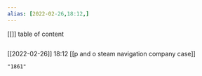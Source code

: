 ```yaml
---
alias: [2022-02-26,18:12,]
---
```

[[]]
table of content
```toc
```

[[2022-02-26]] 18:12
[[p and o steam navigation company case]]
```query
"1861"
```
